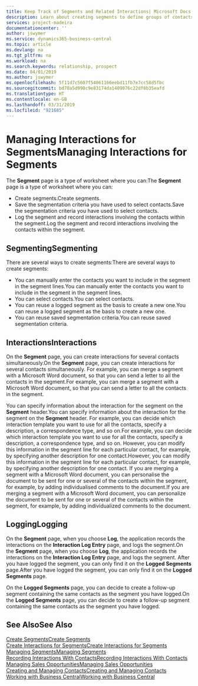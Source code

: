 ```yaml
---
title: Keep Track of Segments and Related Interactions| Microsoft Docs
description: Learn about creating segments to define groups of contacts and specifying interactions for segments.
services: project-madeira
documentationcenter: ''
author: jswymer
ms.service: dynamics365-business-central
ms.topic: article
ms.devlang: na
ms.tgt_pltfrm: na
ms.workload: na
ms.search.keywords: relationship, prospect
ms.date: 04/01/2019
ms.author: jswymer
ms.openlocfilehash: 5f11d7c5607f54061166eebd11fb7e7cc58d5fbc
ms.sourcegitcommit: bd78a5d990c9e83174da1409076c22df8b35eafd
ms.translationtype: HT
ms.contentlocale: en-GB
ms.lasthandoff: 03/31/2019
ms.locfileid: "921685"
---
```

# <a name="managing-interactions-for-segments"></a><span data-ttu-id="bed91-103">Managing Interactions for Segments</span><span class="sxs-lookup"><span data-stu-id="bed91-103">Managing Interactions for Segments</span></span>
<span data-ttu-id="bed91-104">The **Segment** page is a type of worksheet where you can:</span><span class="sxs-lookup"><span data-stu-id="bed91-104">The **Segment** page is a type of worksheet where you can:</span></span>

* <span data-ttu-id="bed91-105">Create segments.</span><span class="sxs-lookup"><span data-stu-id="bed91-105">Create segments.</span></span>
* <span data-ttu-id="bed91-106">Save the segmentation criteria you have used to select contacts.</span><span class="sxs-lookup"><span data-stu-id="bed91-106">Save the segmentation criteria you have used to select contacts.</span></span>
* <span data-ttu-id="bed91-107">Log the segment and record interactions involving the contacts within the segment.</span><span class="sxs-lookup"><span data-stu-id="bed91-107">Log the segment and record interactions involving the contacts within the segment.</span></span>

## <a name="segmenting"></a><span data-ttu-id="bed91-108">Segmenting</span><span class="sxs-lookup"><span data-stu-id="bed91-108">Segmenting</span></span>
<span data-ttu-id="bed91-109">There are several ways to create segments:</span><span class="sxs-lookup"><span data-stu-id="bed91-109">There are several ways to create segments:</span></span>

* <span data-ttu-id="bed91-110">You can manually enter the contacts you want to include in the segment in the segment lines.</span><span class="sxs-lookup"><span data-stu-id="bed91-110">You can manually enter the contacts you want to include in the segment in the segment lines.</span></span>
* <span data-ttu-id="bed91-111">You can select contacts.</span><span class="sxs-lookup"><span data-stu-id="bed91-111">You can select contacts.</span></span>
* <span data-ttu-id="bed91-112">You can reuse a logged segment as the basis to create a new one.</span><span class="sxs-lookup"><span data-stu-id="bed91-112">You can reuse a logged segment as the basis to create a new one.</span></span>
* <span data-ttu-id="bed91-113">You can reuse saved segmentation criteria.</span><span class="sxs-lookup"><span data-stu-id="bed91-113">You can reuse saved segmentation criteria.</span></span>

## <a name="interactions"></a><span data-ttu-id="bed91-114">Interactions</span><span class="sxs-lookup"><span data-stu-id="bed91-114">Interactions</span></span>
<span data-ttu-id="bed91-115">On the **Segment** page, you can create interactions for several contacts simultaneously.</span><span class="sxs-lookup"><span data-stu-id="bed91-115">On the **Segment** page, you can create interactions for several contacts simultaneously.</span></span> <span data-ttu-id="bed91-116">For example, you can merge a segment with a Microsoft Word document, so that you can send a letter to all the contacts in the segment.</span><span class="sxs-lookup"><span data-stu-id="bed91-116">For example, you can merge a segment with a Microsoft Word document, so that you can send a letter to all the contacts in the segment.</span></span>

<span data-ttu-id="bed91-117">You can specify information about the interaction for the segment on the **Segment** header.</span><span class="sxs-lookup"><span data-stu-id="bed91-117">You can specify information about the interaction for the segment on the **Segment** header.</span></span> <span data-ttu-id="bed91-118">For example, you can decide which interaction template you want to use for all the contacts, specify a description, a correspondence type, and so on.</span><span class="sxs-lookup"><span data-stu-id="bed91-118">For example, you can decide which interaction template you want to use for all the contacts, specify a description, a correspondence type, and so on.</span></span> <span data-ttu-id="bed91-119">However, you can modify this information in the segment line for each particular contact, for example, by specifying another description for one contact.</span><span class="sxs-lookup"><span data-stu-id="bed91-119">However, you can modify this information in the segment line for each particular contact, for example, by specifying another description for one contact.</span></span> <span data-ttu-id="bed91-120">If you are merging a segment with a Microsoft Word document, you can personalise the document to be sent for one or several of the contacts within the segment, for example, by adding individualised comments to the document.</span><span class="sxs-lookup"><span data-stu-id="bed91-120">If you are merging a segment with a Microsoft Word document, you can personalize the document to be sent for one or several of the contacts within the segment, for example, by adding individualized comments to the document.</span></span>

## <a name="logging"></a><span data-ttu-id="bed91-121">Logging</span><span class="sxs-lookup"><span data-stu-id="bed91-121">Logging</span></span>
<span data-ttu-id="bed91-122">On the **Segment** page, when you choose **Log**, the application records the interactions on the **Interaction Log Entry** page, and logs the segment.</span><span class="sxs-lookup"><span data-stu-id="bed91-122">On the **Segment** page, when you choose **Log**, the application records the interactions on the **Interaction Log Entry** page, and logs the segment.</span></span> <span data-ttu-id="bed91-123">After you have logged the segment, you can only find it on the **Logged Segments** page.</span><span class="sxs-lookup"><span data-stu-id="bed91-123">After you have logged the segment, you can only find it on the **Logged Segments** page.</span></span>

<span data-ttu-id="bed91-124">On the **Logged Segments** page, you can decide to create a follow-up segment containing the same contacts as the segment you have logged.</span><span class="sxs-lookup"><span data-stu-id="bed91-124">On the **Logged Segments** page, you can decide to create a follow-up segment containing the same contacts as the segment you have logged.</span></span>

## <a name="see-also"></a><span data-ttu-id="bed91-125">See Also</span><span class="sxs-lookup"><span data-stu-id="bed91-125">See Also</span></span>
[<span data-ttu-id="bed91-126">Create Segments</span><span class="sxs-lookup"><span data-stu-id="bed91-126">Create Segments</span></span>](marketing-how-create-segment.md)  
[<span data-ttu-id="bed91-127">Create Interactions for Segments</span><span class="sxs-lookup"><span data-stu-id="bed91-127">Create Interactions for Segments</span></span>](marketing-how-create-interactions.md)  
[<span data-ttu-id="bed91-128">Managing Segments</span><span class="sxs-lookup"><span data-stu-id="bed91-128">Managing Segments</span></span>](marketing-segments.md)  
[<span data-ttu-id="bed91-129">Recording Interactions With Contacts</span><span class="sxs-lookup"><span data-stu-id="bed91-129">Recording Interactions With Contacts</span></span>](marketing-interactions.md)  
[<span data-ttu-id="bed91-130">Managing Sales Opportunities</span><span class="sxs-lookup"><span data-stu-id="bed91-130">Managing Sales Opportunities</span></span>](marketing-manage-sales-opportunities.md)  
[<span data-ttu-id="bed91-131">Creating and Managing Contacts</span><span class="sxs-lookup"><span data-stu-id="bed91-131">Creating and Managing Contacts</span></span>](marketing-contacts.md)  
[<span data-ttu-id="bed91-132">Working with Business Central</span><span class="sxs-lookup"><span data-stu-id="bed91-132">Working with Business Central</span></span>](ui-work-product.md)
